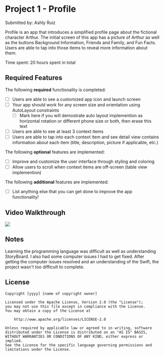 # Project 1 - Profile

Submitted by: Ashly Ruiz

Profile is an app that introduces a simplified profile page about the fictional character Arthur. The initial screen of this app has a picture of Arthur as well as the buttons Background Information, Friends and Family, and Fun Facts. Users are able to tap into those items to reveal more information about them.

Time spent: 20 hours spent in total

## Required Features

The following **required** functionality is completed:

- [ ] Users are able to see a customized app icon and launch screen
- [ ] Your app should work for any screen size and orientation using AutoLayout constraints
  - [ ] Mark here if you will demostrate auto layout implemention as horizontal rotation or different phone size or both, then erase this text
- [ ] Users are able to see at least 3 context items
- [ ] Users are able to tap into each context item and see detail view contains information about each item (title, description, picture if applicable, etc.)
 
The following **optional** features are implemented:

- [ ] Improve and customize the user interface through styling and coloring
- [ ] Allow users to scroll when context items are off-screen (table view implemention)

The following **additional** features are implemented:

- [ ] List anything else that you can get done to improve the app functionality!

## Video Walkthrough

<div>
    <a href="https://www.loom.com/share/e6a977e3241c4493b96fc23815645db4">
    </a>
    <a href="https://www.loom.com/share/e6a977e3241c4493b96fc23815645db4">
      <img style="max-width:300px;" src="https://cdn.loom.com/sessions/thumbnails/e6a977e3241c4493b96fc23815645db4-with-play.gif">
    </a>
  </div>

## Notes

Learning the programming language was difficult as well as understanding StoryBoard. I also had some computer issues I had to get fixed. After getting the computer issues resolved and an understanding of the Swift, the project wasn't too difficult to complete. 

## License

    Copyright [yyyy] [name of copyright owner]

    Licensed under the Apache License, Version 2.0 (the "License");
    you may not use this file except in compliance with the License.
    You may obtain a copy of the License at

        http://www.apache.org/licenses/LICENSE-2.0

    Unless required by applicable law or agreed to in writing, software
    distributed under the License is distributed on an "AS IS" BASIS,
    WITHOUT WARRANTIES OR CONDITIONS OF ANY KIND, either express or implied.
    See the License for the specific language governing permissions and
    limitations under the License.
